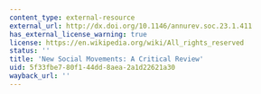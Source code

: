 ```yaml
---
content_type: external-resource
external_url: http://dx.doi.org/10.1146/annurev.soc.23.1.411
has_external_license_warning: true
license: https://en.wikipedia.org/wiki/All_rights_reserved
status: ''
title: 'New Social Movements: A Critical Review'
uid: 5f33fbe7-80f1-44dd-8aea-2a1d22621a30
wayback_url: ''
---
```

